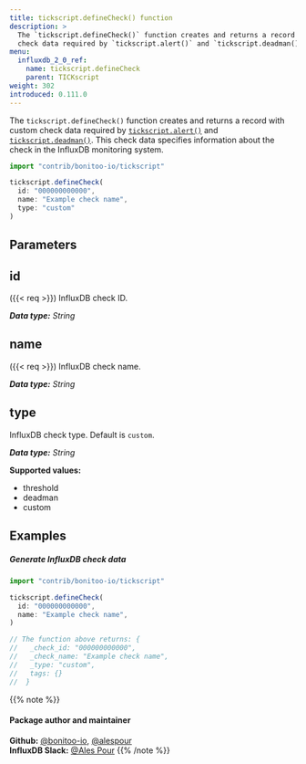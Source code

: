 ```yaml
---
title: tickscript.defineCheck() function
description: >
  The `tickscript.defineCheck()` function creates and returns a record with custom
  check data required by `tickscript.alert()` and `tickscript.deadman()`.
menu:
  influxdb_2_0_ref:
    name: tickscript.defineCheck
    parent: TICKscript
weight: 302
introduced: 0.111.0
---
```


The `tickscript.defineCheck()` function creates and returns a record with custom check data required by
[`tickscript.alert()`](/influxdb/v2.0/reference/flux/stdlib/contrib/tickscript/alert/) and
[`tickscript.deadman()`](/influxdb/v2.0/reference/flux/stdlib/contrib/tickscript/deadman/).
This check data specifies information about the check in the InfluxDB monitoring system.

```js
import "contrib/bonitoo-io/tickscript"

tickscript.defineCheck(
  id: "000000000000",
  name: "Example check name",
  type: "custom"
)
```

## Parameters

## id
({{< req >}})
InfluxDB check ID.

_**Data type:** String_

## name
({{< req >}})
InfluxDB check name.

_**Data type:** String_

## type
InfluxDB check type.
Default is `custom`.

_**Data type:** String_

**Supported values:**

- threshold
- deadman
- custom

## Examples

##### Generate InfluxDB check data
```javascript
import "contrib/bonitoo-io/tickscript"

tickscript.defineCheck(
  id: "000000000000",
  name: "Example check name",
)

// The function above returns: {
//   _check_id: "000000000000",
//   _check_name: "Example check name",
//   _type: "custom",
//   tags: {}
//  }
```

{{% note %}}
#### Package author and maintainer
**Github:** [@bonitoo-io](https://github.com/bonitoo-io), [@alespour](https://github.com/alespour)  
**InfluxDB Slack:** [@Ales Pour](https://influxdata.com/slack)
{{% /note %}}
